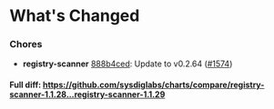 # What's Changed

### Chores
- **registry-scanner** [888b4ced](https://github.com/sysdiglabs/charts/commit/888b4ced7993b73601a65ac5310a58475fd17d9f): Update to v0.2.64 ([#1574](https://github.com/sysdiglabs/charts/issues/1574))
#### Full diff: https://github.com/sysdiglabs/charts/compare/registry-scanner-1.1.28...registry-scanner-1.1.29
